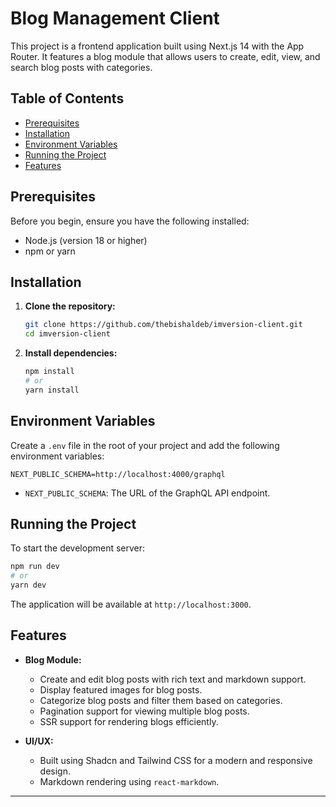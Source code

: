 # Blog Management Client

This project is a frontend application built using Next.js 14 with the App Router. It features a blog module that allows users to create, edit, view, and search blog posts with categories.

## Table of Contents

- [Prerequisites](#prerequisites)
- [Installation](#installation)
- [Environment Variables](#environment-variables)
- [Running the Project](#running-the-project)
- [Features](#features)

## Prerequisites

Before you begin, ensure you have the following installed:

- Node.js (version 18 or higher)
- npm or yarn

## Installation

1. **Clone the repository:**

   ```bash
   git clone https://github.com/thebishaldeb/imversion-client.git
   cd imversion-client
   ```

2. **Install dependencies:**

   ```bash
   npm install
   # or
   yarn install
   ```

## Environment Variables

Create a `.env` file in the root of your project and add the following environment variables:

```env
NEXT_PUBLIC_SCHEMA=http://localhost:4000/graphql
```

- `NEXT_PUBLIC_SCHEMA`: The URL of the GraphQL API endpoint.

## Running the Project

To start the development server:

```bash
npm run dev
# or
yarn dev
```

The application will be available at `http://localhost:3000`.

## Features

- **Blog Module:**

  - Create and edit blog posts with rich text and markdown support.
  - Display featured images for blog posts.
  - Categorize blog posts and filter them based on categories.
  - Pagination support for viewing multiple blog posts.
  - SSR support for rendering blogs efficiently.

- **UI/UX:**
  - Built using Shadcn and Tailwind CSS for a modern and responsive design.
  - Markdown rendering using `react-markdown`.

---
